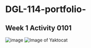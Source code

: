 # DGL-114-portfolio-
## Week 1 Activity 0101
<img src="C:\Users\amarjit\Desktop\index.jpg"
alt="image"
/>
![Image of Yaktocat](https://octodex.github.com/images/yaktocat.png)
